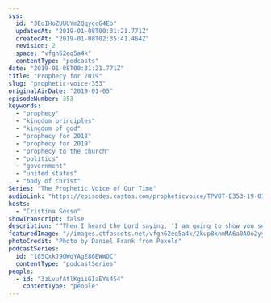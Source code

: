 ```yaml
---
sys:
  id: "3EoIHoZUUUYm2QqyccG4Eo"
  updatedAt: "2019-01-08T00:31:21.771Z"
  createdAt: "2019-01-08T02:35:41.464Z"
  revision: 2
  space: "vfgh62eq5a4k"
  contentType: "podcasts"
date: "2019-01-08T00:31:21.771Z"
title: "Prophecy for 2019"
slug: "prophetic-voice-353"
originalAirDate: "2019-01-05"
episodeNumber: 353
keywords:
  - "prophecy"
  - "kingdom principles"
  - "kingdom of god"
  - "prophecy for 2018"
  - "prophecy for 2019"
  - "prophecy to the church"
  - "politics"
  - "government"
  - "united states"
  - "body of christ"
Series: "The Prophetic Voice of Our Time"
audioLink: "https://episodes.castos.com/propheticvoice/TPVOT-E353-19-01-05-06-Prophecy-for-2019.mp3"
hosts:
  - "Cristina Sosso"
showTranscript: false
description: "“Then I heard the Lord saying, ‘I am going to show you something.’ Then I was in Washington, D.C. and I saw a tree with many roots. Some roots are bigger than others, and these roots attach with other trees in all the continents of the world. They are all over the continents, and some trees are feeding off this root from this tree in Washington, D.C…. the Lord spoke again and He focused my attention to the tree and He focused my attention to the main root of this tree that is in Washington, D.C.. This root, which is the main root, was so deep that it reached all the way to the middle of the earth, It was shocking. It was scary, and I was told that this root has been growing and going deeper for a few hundred years. I was told not to be alarmed of this root, not to be scared, not to be intimidated. And I was told that it can never be uprooted by any means or anyone except the hand of God Himself. And I saw His hand upon this main root ready to pull it gradually and precisely. He then showed me the whole Earth…”"
featuredImage: "//images.ctfassets.net/vfgh62eq5a4k/2kup8knmMA6a0AOo2yy8qC/57290922a970a618cf84063f3f005b67/conifer-dark-green-daylight-572937.jpg"
photoCredit: "Photo by Daniel Frank from Pexels"
podcastSeries:
  id: "185CxkJ9QWqYAgE86EWWOC"
  contentType: "podcastSeries"
people:
  - id: "3zLvufAtlKgiiGIaEYs4S4"
    contentType: "people"
---
```

